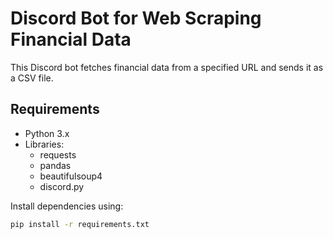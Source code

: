# Discord Bot for Web Scraping Financial Data

This Discord bot fetches financial data from a specified URL and sends it as a CSV file.

## Requirements

- Python 3.x
- Libraries:
  - requests
  - pandas
  - beautifulsoup4
  - discord.py

Install dependencies using:
```bash
pip install -r requirements.txt
